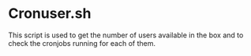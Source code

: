 # Cronuser.sh 
This script is used to get the number of users available in the box and to check the cronjobs running for each of them.
